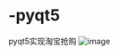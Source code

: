 # -pyqt5
pyqt5实现淘宝抢购
![image](https://github.com/zczczczc111zc/-pyqt5/blob/master/1609654684(1).png)
